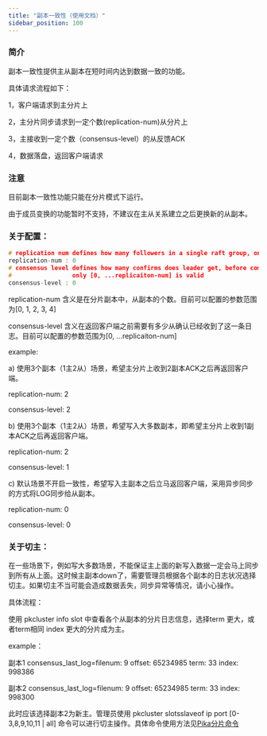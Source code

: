 ```yaml
---
title: "副本一致性（使用文档）"
sidebar_position: 100
---
```


### 简介
副本一致性提供主从副本在短时间内达到数据一致的功能。

具体请求流程如下：

1，客户端请求到主分片上

2，主分片同步请求到一定个数(replication-num)从分片上

3，主接收到一定个数（consensus-level）的从反馈ACK

4，数据落盘，返回客户端请求

### 注意

目前副本一致性功能只能在分片模式下运行。

由于成员变换的功能暂时不支持，不建议在主从关系建立之后更换新的从副本。


### 关于配置：

```c++
# replication num defines how many followers in a single raft group, only [0, 1, 2, 3, 4] is valid
replication-num : 0
# consensus level defines how many confirms does leader get, before commit this log to client,
#                 only [0, ...replicaiton-num] is valid
consensus-level : 0

```

replication-num 含义是在分片副本中，从副本的个数。目前可以配置的参数范围为[0, 1, 2, 3, 4]

consensus-level 含义在返回客户端之前需要有多少从确认已经收到了这一条日志。目前可以配置的参数范围为[0, ...replicaiton-num]

example:

a) 使用3个副本（1主2从）场景，希望主分片上收到2副本ACK之后再返回客户端。

replication-num: 2

consensus-level: 2

b) 使用3个副本（1主2从）场景，希望写入大多数副本，即希望主分片上收到1副本ACK之后再返回客户端。

replication-num: 2

consensus-level: 1

c) 默认场景不开启一致性，希望写入主副本之后立马返回客户端，采用异步同步的方式将LOG同步给从副本。

replication-num: 0

consensus-level: 0


### 关于切主：
在一些场景下，例如写大多数场景，不能保证主上面的新写入数据一定会马上同步到所有从上面。这时候主副本down了，需要管理员根据各个副本的日志状况选择切主。如果切主不当可能会造成数据丢失，同步异常等情况，请小心操作。

具体流程：

使用 pkcluster info slot 中查看各个从副本的分片日志信息，选择term 更大，或者term相同 index 更大的分片成为主。

example：

副本1 consensus_last_log=filenum: 9 offset: 65234985 term: 33 index: 998386

副本2 consensus_last_log=filenum: 9 offset: 65234985 term: 33 index: 998300

此时应该选择副本2为新主。管理员使用 pkcluster slotsslaveof ip port [0-3,8,9,10,11 | all] 命令可以进行切主操作。具体命令使用方法见[Pika分片命令](https://github.com/Qihoo360/pika/wiki/Pika%E5%88%86%E7%89%87%E5%91%BD%E4%BB%A4)

